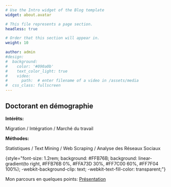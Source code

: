 ```yaml
---
# Use the Intro widget of the Blog template
widget: about.avatar

# This file represents a page section.
headless: true

# Order that this section will appear in.
weight: 10

author: admin
#design:
#  background:
#    color: '#090a0b'
#    text_color_light: true
#    video:
#      path:  # enter filename of a video in /assets/media
#  css_class: fullscreen
---
```


## Doctorant en démographie

**Intérêts:**

Migration / Intégration / Marché du travail

**Méthodes:**

Statistiques / Text Mining / Web Scraping / Analyse des Réseaux Sociaux

{style="font-size: 1.2rem; background: #FFB76B; background: linear-gradient(to right, #FFB76B 0%, #FFA73D 30%, #FF7C00 60%, #FF7F04 100%); -webkit-background-clip: text; -webkit-text-fill-color: transparent;"}

Mon parcours en quelques points: [Présentation](/about/) 
